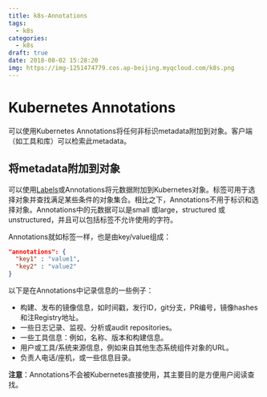 ```yaml
---
title: k8s-Annotations
tags:
  - k8s
categories:
  - k8s
draft: true
date: 2018-08-02 15:28:20
img: https://img-1251474779.cos.ap-beijing.myqcloud.com/k8s.png
---
```

# Kubernetes Annotations

可以使用Kubernetes Annotations将任何非标识metadata附加到对象。客户端（如工具和库）可以检索此metadata。
<!--more-->
## 将metadata附加到对象

可以使用[Labels](http://docs.kubernetes.org.cn/247.html)或Annotations将元数据附加到Kubernetes对象。标签可用于选择对象并查找满足某些条件的对象集合。相比之下，Annotations不用于标识和选择对象。Annotations中的元数据可以是small 或large，structured 或unstructured，并且可以包括标签不允许使用的字符。

Annotations就如标签一样，也是由key/value组成：

```json
"annotations": {
  "key1" : "value1",
  "key2" : "value2"
}
```


以下是在Annotations中记录信息的一些例子：

*   构建、发布的镜像信息，如时间戳，发行ID，git分支，PR编号，镜像hashes和注Registry地址。
*   一些日志记录、监视、分析或audit repositories。
*   一些工具信息：例如，名称、版本和构建信息。
*   用户或工具/系统来源信息，例如来自其他生态系统组件对象的URL。
*   负责人电话/座机，或一些信息目录。

**注意**：Annotations不会被Kubernetes直接使用，其主要目的是方便用户阅读查找。
